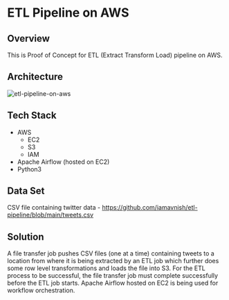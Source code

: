 # ETL Pipeline on AWS

## Overview

This is Proof of Concept for ETL (Extract Transform Load) pipeline on AWS.

## Architecture

![etl-pipeline-on-aws](https://github.com/iamavnish/etl-pipeline/assets/13760927/e99657fb-01bc-4062-8543-fa7b6eaa5c94)

## Tech Stack

- AWS
  - EC2
  - S3
  - IAM
- Apache Airflow (hosted on EC2)
- Python3

## Data Set

CSV file containing twitter data - https://github.com/iamavnish/etl-pipeline/blob/main/tweets.csv

## Solution

A file transfer job pushes CSV files (one at a time) containing tweets to a location from where it is being extracted by an ETL job which further does some row level transformations and loads the file into S3. For the ETL process to be successful, the file transfer job must complete successfully before the ETL job starts. Apache Airflow hosted on EC2 is being used for workflow orchestration.

